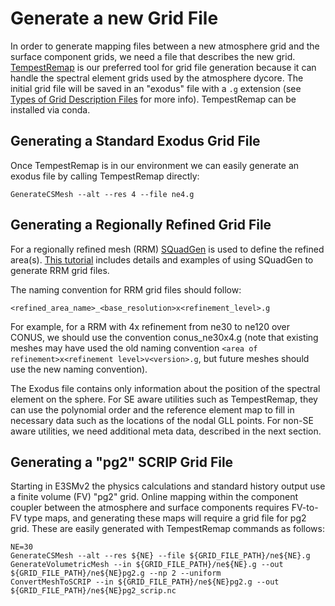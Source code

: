 # Generate a new Grid File

In order to generate mapping files between a new atmosphere grid and the surface component grids, we need a file that describes the new grid. [TempestRemap](https://github.com/ClimateGlobalChange/tempestremap) is our preferred tool for grid file generation because it can handle the spectral element grids used by the atmosphere dycore. The initial grid file will be saved in an "exodus" file with a `.g` extension (see [Types of Grid Description Files](../adding-grid-support-grid-types.md) for more info). TempestRemap can be installed via conda.

## Generating a Standard Exodus Grid File

Once TempestRemap is in our environment we can easily generate an exodus file by calling TempestRemap directly:

```shell
GenerateCSMesh --alt --res 4 --file ne4.g
```

## Generating a Regionally Refined Grid File

For a regionally refined mesh (RRM) [SQuadGen](https://github.com/ClimateGlobalChange/squadgen) is used to define the refined area(s). [This tutorial](generate-RRM-grid-file.md) includes details and examples of using SQuadGen to generate RRM grid files.

The naming convention for RRM grid files should follow:

```shell
<refined_area_name>_<base_resolution>x<refinement_level>.g
```

For example, for a RRM with 4x refinement from ne30 to ne120 over CONUS, we should use the convention conus_ne30x4.g (note that existing meshes may have used the old naming convention `<area of refinement>x<refinement level>v<version>.g`, but future meshes should use the new naming convention).

The Exodus file contains only information about the position of the spectral element on the sphere. For SE aware utilities such as TempestRemap, they can use the polynomial order and the reference element map to fill in necessary data such as the locations of the nodal GLL points. For non-SE aware utilities, we need additional meta data, described in the next section.  

## Generating a "pg2" SCRIP Grid File

Starting in E3SMv2 the physics calculations and standard history output use a finite volume (FV) "pg2" grid. Online mapping within the component coupler between the atmosphere and surface components requires FV-to-FV type maps, and generating these maps will require a grid file for pg2 grid. These are easily generated with TempestRemap commands as follows:

```shell
NE=30
GenerateCSMesh --alt --res ${NE} --file ${GRID_FILE_PATH}/ne${NE}.g
GenerateVolumetricMesh --in ${GRID_FILE_PATH}/ne${NE}.g --out ${GRID_FILE_PATH}/ne${NE}pg2.g --np 2 --uniform
ConvertMeshToSCRIP --in ${GRID_FILE_PATH}/ne${NE}pg2.g --out ${GRID_FILE_PATH}/ne${NE}pg2_scrip.nc
```
